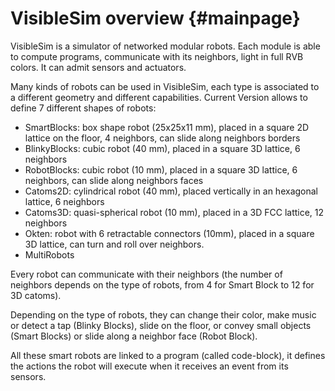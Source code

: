 VisibleSim overview                         {#mainpage}
============
VisibleSim is a simulator of networked modular robots.
Each module is able to compute programs, communicate with its neighbors, light in full RVB colors.
It can admit sensors and actuators.

Many kinds of robots can be used in VisibleSim, each type is associated to a different geometry and different capabilities.
Current Version allows to define 7 different shapes of robots:
- SmartBlocks: box shape robot (25x25x11 mm), placed in a square 2D lattice on the floor, 4 neighbors, can slide along neighbors borders
- BlinkyBlocks: cubic robot (40 mm), placed in a square 3D lattice, 6 neighbors
- RobotBlocks: cubic robot (10 mm), placed in a square 3D lattice, 6 neighbors, can slide along neighbors faces
- Catoms2D: cylindrical robot (40 mm), placed vertically in an hexagonal lattice, 6 neighbors
- Catoms3D: quasi-spherical robot (10 mm), placed in a 3D FCC lattice, 12 neighbors
- Okten: robot with 6 retractable connectors (10mm), placed in a square 3D lattice, can turn and roll over neighbors.
- MultiRobots

Every robot can communicate with their neighbors (the number of neighbors depends on the type of robots, from 4 for Smart Block to 12 for 3D catoms).

Depending on the type of robots, they can change their color, make music or detect a tap (Blinky Blocks), slide on the floor, or convey small objects (Smart Blocks) or slide along a neighbor face (Robot Block).

All these smart robots are linked to a program (called code-block), it defines the actions the robot will execute when it receives an event from its sensors.
